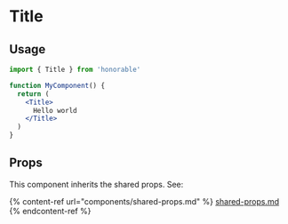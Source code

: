 # Title

## Usage

```jsx
import { Title } from 'honorable'

function MyComponent() {
  return (
    <Title>
      Hello world
    </Title>
  )
}
```

## Props

This component inherits the shared props. See:

{% content-ref url="components/shared-props.md" %}
[shared-props.md](components/shared-props.md)
{% endcontent-ref %}

